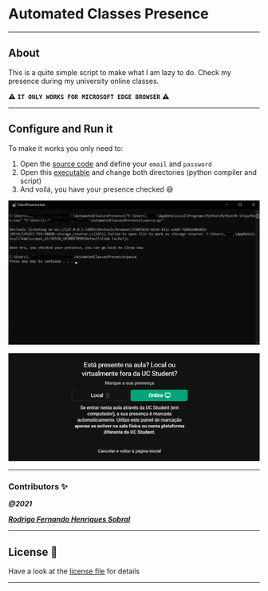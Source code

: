 # Automated Classes Presence
___ 
## About
This is a quite simple script to make what I am lazy to do. Check my presence during my university online classes.

:warning: **`IT ONLY WORKS FOR MICROSOFT EDGE BROWSER`** :warning:
___
## Configure and Run it
To make it works you only need to:
1) Open the [source code](source.py) and define your `email` and `password`
2) Open this [executable](CheckPresence.bat) and change both directories (python compiler and script)
3) And voilá, you have your presence checked :smile:

![output](terminal_output.png)

![presence_checker](presence_checked.png)

___
### **Contributors** :sparkles:

<html><i><b>@2021</b></i></html>

***[Rodrigo Fernando Henriques Sobral](https://github.com/RodrigoSobral2000)***
___
## License :link:
Have a look at the [license file](LICENSE) for details
___
